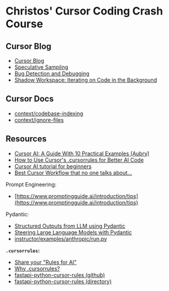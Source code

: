 # Christos' Cursor Coding Crash Course

## Cursor Blog

- [Cursor Blog](https://www.cursor.com/blog)
- [Speculative Sampling](https://www.cursor.com/blog/llama-inference#how-exactly-are-closed-source-models-cheaper)
- [Bug Detection and Debugging](https://www.cursor.com/blog/problems-2024#:~:text=a%20search%20index.-,Bug%20Detection%20and%20Debugging,-Existing%20bug%2Ddetection)
- [Shadow Workspace: Iterating on Code in the Background](https://www.cursor.com/blog/shadow-workspace)

## Cursor Docs
- [context/codebase-indexing](https://docs.cursor.com/context/codebase-indexing)
- [context/ignore-files](https://docs.cursor.com/context/ignore-files)

## Resources
- [Cursor AI: A Guide With 10 Practical Examples (Aubry)](https://www.datacamp.com/tutorial/cursor-ai-code-editor)
- [How to Use Cursor's .cursorrules for Better AI Code](https://www.youtube.com/watch?v=Vy7dJKv1EpA&ab_channel=JamesPhoenix)
- [Cursor AI tutorial for beginners](https://www.youtube.com/watch?v=gqUQbjsYZLQ&ab_channel=GregIsenberg)
- [Best Cursor Workflow that no one talks about...](https://www.youtube.com/watch?v=2PjmPU07KNs&ab_channel=AIJason)

Prompt Engineering:
- [https://www.promptingguide.ai/introduction/tips](https://www.promptingguide.ai/introduction/tips)

Pydantic:
- [Structured Outputs from LLM using Pydantic](https://medium.com/@speaktoharisudhan/structured-outputs-from-llm-using-pydantic-1a36e6c3aa07)
- [Steering Large Language Models with Pydantic](https://pydantic.dev/articles/llm-intro)
- [instructor/examples/anthropic/run.py](https://github.com/instructor-ai/instructor/blob/main/examples/anthropic/run.py)

**`.cursorrules`:**
- [Share your "Rules for AI"](https://forum.cursor.com/t/share-your-rules-for-ai/2377)
- [Why .cursorrules?](https://github.com/PatrickJS/awesome-cursorrules/blob/main/README.md#why-cursorrules)
- [fastapi-python-cursor-rules (github)](https://github.com/PatrickJS/awesome-cursorrules/blob/main/rules/python-fastapi-best-practices-cursorrules-prompt-f/.cursorrules)
- [fastapi-python-cursor-rules (directory)](https://cursor.directory/fastapi-python-cursor-rules)